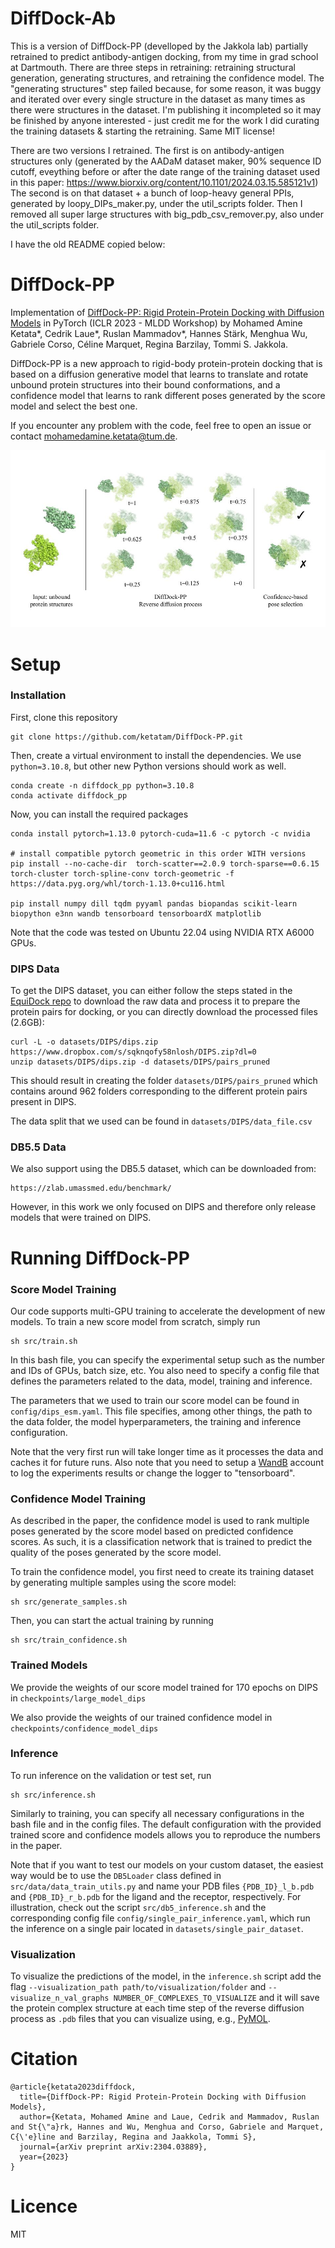 # DiffDock-Ab

This is a version of DiffDock-PP (develloped by the Jakkola lab) partially retrained to predict antibody-antigen docking, from my time in grad school at Dartmouth. There are three steps in retraining: retraining structural generation, generating structures, and retraining the confidence model. The "generating structures" step failed because, for some reason, it was buggy and iterated over every single structure in the dataset as many times as there were structures in the dataset. I'm publishing it incompleted so it may be finished by anyone interested - just credit me for the work I did curating the training datasets & starting the retraining. Same MIT license!

There are two versions I retrained. The first is on antibody-antigen structures only (generated by the AADaM dataset maker, 90% sequence ID cutoff, eveything before or after the date range of the training dataset used in this paper: https://www.biorxiv.org/content/10.1101/2024.03.15.585121v1) The second is on that dataset + a bunch of loop-heavy general PPIs, generated by loopy_DIPs_maker.py, under the util_scripts folder. Then I removed all super large structures with big_pdb_csv_remover.py, also under the util_scripts folder. 

I have the old README copied below:

# DiffDock-PP
Implementation of [DiffDock-PP: Rigid Protein-Protein Docking with Diffusion Models](https://arxiv.org/abs/2304.03889) in PyTorch (ICLR 2023 - MLDD Workshop) by Mohamed Amine Ketata*, Cedrik Laue*, Ruslan Mammadov*, Hannes Stärk, Menghua Wu, Gabriele Corso, Céline Marquet, Regina Barzilay, Tommi S. Jakkola.

DiffDock-PP is a new approach to rigid-body protein-protein docking that is based on a diffusion generative model that learns to translate and rotate unbound protein structures into their bound conformations, and a confidence model that learns to rank different poses generated by the score model and select the best one. 

If you encounter any problem with the code, feel free to open an issue or contact mohamedamine.ketata@tum.de.

![diffdock_pp.jpeg](diffdock_pp.jpeg)

# Setup

### Installation

First, clone this repository
```
git clone https://github.com/ketatam/DiffDock-PP.git
```
Then, create a virtual environment to install the dependencies. We use `python=3.10.8`, but other new Python versions should work as well.
```
conda create -n diffdock_pp python=3.10.8
conda activate diffdock_pp
```

Now, you can install the required packages
```
conda install pytorch=1.13.0 pytorch-cuda=11.6 -c pytorch -c nvidia

# install compatible pytorch geometric in this order WITH versions
pip install --no-cache-dir  torch-scatter==2.0.9 torch-sparse==0.6.15 torch-cluster torch-spline-conv torch-geometric -f https://data.pyg.org/whl/torch-1.13.0+cu116.html

pip install numpy dill tqdm pyyaml pandas biopandas scikit-learn biopython e3nn wandb tensorboard tensorboardX matplotlib
```
Note that the code was tested on Ubuntu 22.04 using NVIDIA RTX A6000 GPUs.

### DIPS Data
To get the DIPS dataset, you can either follow the steps stated in the [EquiDock repo](https://github.com/octavian-ganea/equidock_public#dips-data) to download the raw data and process it to prepare the protein pairs for docking, or you can directly download the processed files (2.6GB):
```
curl -L -o datasets/DIPS/dips.zip https://www.dropbox.com/s/sqknqofy58nlosh/DIPS.zip?dl=0
unzip datasets/DIPS/dips.zip -d datasets/DIPS/pairs_pruned
```
This should result in creating the folder `datasets/DIPS/pairs_pruned` which contains around 962 folders corresponding to the different protein pairs present in DIPS.

The data split that we used can be found in `datasets/DIPS/data_file.csv`

### DB5.5 Data
We also support using the DB5.5 dataset, which can be downloaded from:
```
https://zlab.umassmed.edu/benchmark/
```
However, in this work we only focused on DIPS and therefore only release models that were trained on DIPS.

# Running DiffDock-PP
### Score Model Training
Our code supports multi-GPU training to accelerate the development of new models. To train a new score model from scratch, simply run
```
sh src/train.sh
```
In this bash file, you can specify the experimental setup such as the number and IDs of GPUs, batch size, etc. You also need to specify a config file that defines the parameters related to the data, model, training and inference. 

The parameters that we used to train our score model can be found in `config/dips_esm.yaml`. This file specifies, among other things, the path to the data folder, the model hyperparameters, the training and inference configuration.

Note that the very first run will take longer time as it processes the data and caches it for future runs. Also note that you need to setup a [WandB](https://wandb.ai/site) account to log the experiments results or change the logger to "tensorboard".

### Confidence Model Training
As described in the paper, the confidence model is used to rank multiple poses generated by the score model based on predicted confidence scores. As such, it is a classification network that is trained to predict the quality of the poses generated by the score model. 

To train the confidence model, you first need to create its training dataset by generating multiple samples using the score model:
```
sh src/generate_samples.sh
```
Then, you can start the actual training by running
```
sh src/train_confidence.sh
```

### Trained Models
We provide the weights of our score model trained for 170 epochs on DIPS in `checkpoints/large_model_dips`

We also provide the weights of our trained confidence model in `checkpoints/confidence_model_dips`
### Inference
To run inference on the validation or test set, run
```
sh src/inference.sh
```
Similarly to training, you can specify all necessary configurations in the bash file and in the config files. The default configuration with the provided trained score and confidence models allows you to reproduce the numbers in the paper.

Note that if you want to test our models on your custom dataset, the easiest way would be to use the `DB5Loader` class defined in `src/data/data_train_utils.py` and name your PDB files `{PDB_ID}_l_b.pdb` and `{PDB_ID}_r_b.pdb` for the ligand and the receptor, respectively. For illustration, check out the script `src/db5_inference.sh` and the corresponding config file `config/single_pair_inference.yaml`, which run the inference on a single pair located in `datasets/single_pair_dataset`.

### Visualization
To visualize the predictions of the model, in the `inference.sh` script add the flag `--visualization_path path/to/visualization/folder` and `--visualize_n_val_graphs NUMBER_OF_COMPLEXES_TO_VISUALIZE` and it will save the protein complex structure at each time step of the reverse diffusion process as `.pdb` files that you can visualize using, e.g., [PyMOL](https://pymol.org/2/).

# Citation
```
@article{ketata2023diffdock,
  title={DiffDock-PP: Rigid Protein-Protein Docking with Diffusion Models},
  author={Ketata, Mohamed Amine and Laue, Cedrik and Mammadov, Ruslan and St{\"a}rk, Hannes and Wu, Menghua and Corso, Gabriele and Marquet, C{\'e}line and Barzilay, Regina and Jaakkola, Tommi S},
  journal={arXiv preprint arXiv:2304.03889},
  year={2023}
}
```
# Licence
MIT
